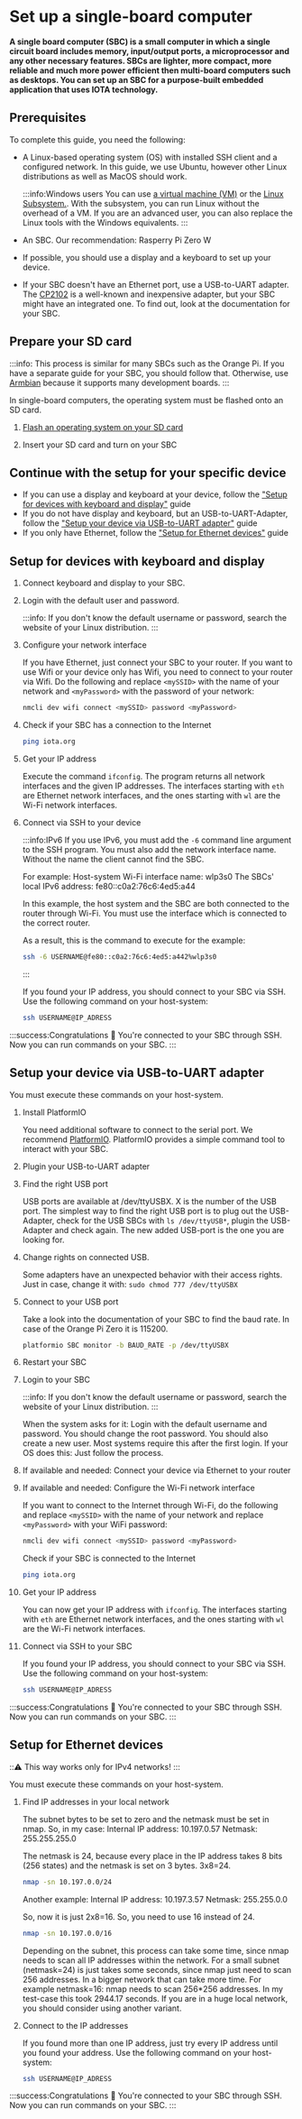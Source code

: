 # Set up a single-board computer

**A single board computer (SBC) is a small computer in which a single circuit board includes memory, input/output ports, a microprocessor and any other necessary features. SBCs are lighter, more compact, more reliable and much more power efficient then multi-board computers such as desktops. You can set up an SBC for a purpose-built embedded application that uses IOTA technology.**

## Prerequisites

To complete this guide, you need the following:

- A Linux-based operating system (OS) with installed SSH client and a configured network. 
In this guide, we use Ubuntu, however other Linux distributions as well as MacOS should work.

    :::info:Windows users
    You can use [a virtual machine (VM)](../how-to-guides/set-up-virtual-machine.md) or the [Linux Subsystem.](https://docs.microsoft.com/en-us/windows/wsl/install-win10). With the subsystem, you can run Linux without the overhead of a VM. If you are an advanced user, you can also replace the Linux tools with the Windows equivalents.
    :::

- An SBC. Our recommendation: Rasperry Pi Zero W

- If possible, you should use a display and a keyboard to set up your device.

- If your SBC doesn't have an Ethernet port, use a USB-to-UART adapter. The [CP2102](https://www.silabs.com/products/development-tools/software/usb-to-uart-bridge-vcp-drivers) 
is a well-known and inexpensive adapter, but your SBC might have an integrated one. To find out, look at the documentation for your SBC.


## Prepare your SD card
:::info:
This process is similar for many SBCs such as the Orange Pi. 
If you have a separate guide for your SBC, you should follow that. Otherwise, use [Armbian](https://www.armbian.com/download/) because it supports many development boards.
:::

In single-board computers, the operating system must be flashed onto an SD card.

1. [Flash an operating system on your SD card](https://www.raspberrypi.org/documentation/installation/installing-images/)

2. Insert your SD card and turn on your SBC

## Continue with the setup for your specific device

- If you can use a display and keyboard at your device, follow the ["Setup for devices with keyboard and display"](#setup-for-devices-with-keyboard-and-display) guide
- If you do not have display and keyboard, but an USB-to-UART-Adapter, follow the ["Setup your device via USB-to-UART adapter"](#setup-your-device-via-usb-to-uart-adapter) guide
- If you only have Ethernet, follow the ["Setup for Ethernet devices"](#setup-for-ethernet-devices) guide

## Setup for devices with keyboard and display

1. Connect keyboard and display to your SBC.

2. Login with the default user and password.

    :::info:
    If you don't know the default username or password, search the website of your Linux distribution.
    :::

3. Configure your network interface

    If you have Ethernet, just connect your SBC to your router. 
    If you want to use Wifi or your device only has Wifi, you need to connect to your router via Wifi.
    Do the following and replace ``<mySSID>`` with the name of your network and ``<myPassword>`` with the password
    of your network:
    
    ```bash
    nmcli dev wifi connect <mySSID> password <myPassword>
    ```
    
4. Check if your SBC has a connection to the Internet
    
    ```bash
    ping iota.org
    ```

5. Get your IP address

    Execute the command ```ifconfig```. The program returns all network interfaces and the given IP addresses.
    The interfaces starting with `eth` are Ethernet network interfaces, 
    and the ones starting with `wl` are the Wi-Fi network interfaces.

6. Connect via SSH to your device

    :::info:IPv6
    If you use IPv6, you must add the `-6` command line argument to the SSH program. 
    You must also add the network interface name. Without the name the client cannot find the SBC.
    
    For example:
    Host-system Wi-Fi interface name: wlp3s0
    The SBCs' local IPv6 address: fe80::c0a2:76c6:4ed5:a44
    
    In this example, the host system and the SBC are both connected to the router through Wi-Fi. 
    You must use the interface which is connected to the correct router.
    
    As a result, this is the command to execute for the example:
    
    ```bash
    ssh -6 USERNAME@fe80::c0a2:76c6:4ed5:a442%wlp3s0
    ``` 
    :::
    
    If you found your IP address, you should connect to your SBC via SSH. 
    Use the following command on your host-system:
    ```bash
    ssh USERNAME@IP_ADRESS
    ```

:::success:Congratulations
:tada: You're connected to your SBC through SSH. Now you can run commands on your SBC.
:::


## Setup your device via USB-to-UART adapter

You must execute these commands on your host-system.

1. Install PlatformIO

    You need additional software to connect to the serial port. 
    We recommend [PlatformIO](https://docs.platformio.org/en/latest/userguide/cmd_device.html?highlight=monitor#platformio-device-monitor).
    PlatformIO provides a simple command tool to interact with your SBC.

2. Plugin your USB-to-UART adapter

3. Find the right USB port

    USB ports are available at /dev/ttyUSBX. X is the number of the USB port.
    The simplest way to find the right USB port is to plug out the USB-Adapter, check for the USB SBCs with
    ```ls /dev/ttyUSB*```, plugin the USB-Adapter and check again. The new added USB-port is the one you are looking for.

4. Change rights on connected USB. 

    Some adapters have an unexpected behavior with their access rights. Just in case, change it with:
    ```sudo chmod 777 /dev/ttyUSBX```

5. Connect to your USB port

    Take a look into the documentation of your SBC to find the baud rate. In case of the Orange Pi Zero it is 115200.
    ```bash
    platformio SBC monitor -b BAUD_RATE -p /dev/ttyUSBX
    ```

6. Restart your SBC

7. Login to your SBC

    :::info:
    If you don't know the default username or password, search the website of your Linux distribution.
    :::
    
    When the system asks for it: Login with the default username and password.
    You should change the root password. You should also create a new user.
    Most systems require this after the first login. If your OS does this: Just follow the process.

8. If available and needed: Connect your device via Ethernet to your router

9. If available and needed: Configure the Wi-Fi network interface 

    If you want to connect to the Internet through Wi-Fi, 
    do the following and replace `<mySSID>` with the name of your network and replace `<myPassword>` 
    with your WiFi password:
    
    ```bash
    nmcli dev wifi connect <mySSID> password <myPassword>
    ```
    
    Check if your SBC is connected to the Internet
    ```bash
    ping iota.org
    ```

10. Get your IP address

    You can now get your IP address with  ```ifconfig```. 
    The interfaces starting with `eth` are Ethernet network interfaces, 
    and the ones starting with `wl` are the Wi-Fi network interfaces.

11. Connect via SSH to your SBC

    If you found your IP address, you should connect to your SBC via SSH. 
    Use the following command on your host-system:
    ```bash
    ssh USERNAME@IP_ADRESS
    ```

:::success:Congratulations
:tada: You're connected to your SBC through SSH. Now you can run commands on your SBC.
:::

## Setup for Ethernet devices
:::warning:
This way works only for IPv4 networks!
:::

You must execute these commands on your host-system.

1. Find IP addresses in your local network

    The subnet bytes to be set to zero and the netmask must be set in nmap.
    So, in my case:
    Internal IP address: 10.197.0.57
    Netmask: 255.255.255.0
    
    The netmask is 24, because every place in the IP address takes 8 bits (256 states) and the netmask is set on 3 bytes. 3x8=24.
    
    ```bash
    nmap -sn 10.197.0.0/24
    ```
    
    Another example:
    Internal IP address: 10.197.3.57
    Netmask: 255.255.0.0
    
    So, now it is just 2x8=16. So, you need to use 16 instead of 24.
    
    ```bash
    nmap -sn 10.197.0.0/16
    ```
    
    Depending on the subnet, this process can take some time, since nmap needs to scan all IP addresses within the network. 
    For a small subnet (netmask=24) is just takes some seconds, since nmap just need to scan 256 addresses.
    In a bigger network that can take more time. For example netmask=16: nmap needs to scan 256*256 addresses. 
    In my test-case this took 2944.17 seconds. If you are in a huge local network, you should consider using another variant.

2. Connect to the IP addresses

    If you found more than one IP address, just try every IP address until you found your address.
    Use the following command on your host-system:
    ```bash
    ssh USERNAME@IP_ADRESS
    ```


:::success:Congratulations
:tada: You're connected to your SBC through SSH. Now you can run commands on your SBC.
:::
